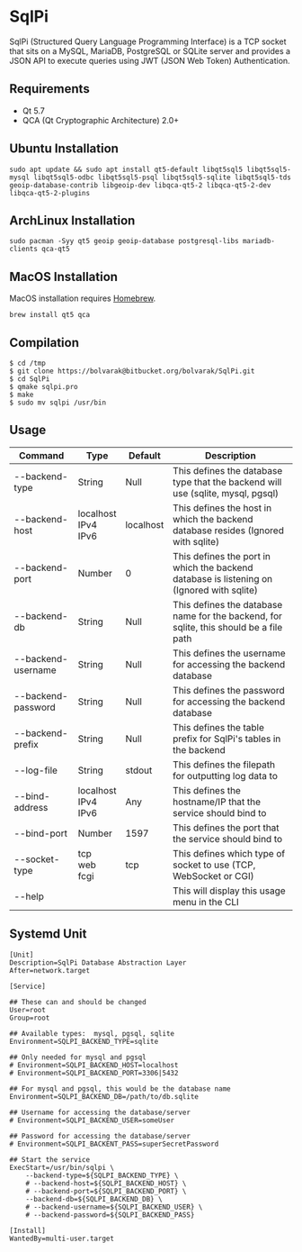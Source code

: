 # SqlPi
SqlPi (Structured Query Language Programming Interface) is a TCP socket that sits on a MySQL, MariaDB, PostgreSQL or SQLite server and provides a JSON API to execute queries using JWT (JSON Web Token) Authentication.

## Requirements
 - Qt 5.7
 - QCA (Qt Cryptographic Architecture) 2.0+

## Ubuntu Installation
```
sudo apt update && sudo apt install qt5-default libqt5sql5 libqt5sql5-mysql libqt5sql5-odbc libqt5sql5-psql libqt5sql5-sqlite libqt5sql5-tds geoip-database-contrib libgeoip-dev libqca-qt5-2 libqca-qt5-2-dev libqca-qt5-2-plugins
```

## ArchLinux Installation

```
sudo pacman -Syy qt5 geoip geoip-database postgresql-libs mariadb-clients qca-qt5
```

## MacOS Installation
MacOS installation requires <a href="http://brew.sh/" target="_blank">Homebrew</a>.
```
brew install qt5 qca
```

## Compilation
```
$ cd /tmp
$ git clone https://bolvarak@bitbucket.org/bolvarak/SqlPi.git
$ cd SqlPi
$ qmake sqlpi.pro
$ make
$ sudo mv sqlpi /usr/bin
```

## Usage

| Command            | Type                       | Default   | Description                                                                               |
| ------------------ | -------------------------- | --------- | ----------------------------------------------------------------------------------------- |
| --backend-type     | String                     | Null      | This defines the database type that the backend will use (sqlite, mysql, pgsql)           |
| --backend-host     | localhost<br>IPv4<br>IPv6  | localhost | This defines the host in which the backend database resides (Ignored with sqlite)         |
| --backend-port     | Number                     | 0         | This defines the port in which the backend database is listening on (Ignored with sqlite) |
| --backend-db       | String                     | Null      | This defines the database name for the backend, for sqlite, this should be a file path    |
| --backend-username | String                     | Null      | This defines the username for accessing the backend database                              |
| --backend-password | String                     | Null      | This defines the password for accessing the backend database                              |
| --backend-prefix   | String                     | Null      | This defines the table prefix for SqlPi's tables in the backend                           |
| --log-file         | String                     | stdout    | This defines the filepath for outputting log data to                                      |
| --bind-address     | localhost<br>IPv4<br>IPv6  | Any       | This defines the hostname/IP that the service should bind to                              |
| --bind-port        | Number                     | 1597      | This defines the port that the service should bind to                                     |
| --socket-type      | tcp<br>web<br>fcgi         | tcp       | This defines which type of socket to use (TCP, WebSocket or CGI)                          |
| --help             |                            |           | This will display this usage menu in the CLI                                              |

## Systemd Unit
```
[Unit]
Description=SqlPi Database Abstraction Layer
After=network.target

[Service]

## These can and should be changed
User=root
Group=root

## Available types:  mysql, pgsql, sqlite
Environment=SQLPI_BACKEND_TYPE=sqlite

## Only needed for mysql and pgsql
# Environment=SQLPI_BACKEND_HOST=localhost
# Environment=SQLPI_BACKEND_PORT=3306|5432

## For mysql and pgsql, this would be the database name
Environment=SQLPI_BACKEND_DB=/path/to/db.sqlite

## Username for accessing the database/server
# Environment=SQLPI_BACKEND_USER=someUser

## Password for accessing the database/server
# Environment=SQLPI_BACKENT_PASS=superSecretPassword

## Start the service
ExecStart=/usr/bin/sqlpi \
    --backend-type=${SQLPI_BACKEND_TYPE} \
	# --backend-host=${SQLPI_BACKEND_HOST} \
	# --backend-port=${SQLPI_BACKEND_PORT} \
	--backend-db=${SQLPI_BACKEND_DB} \
	# --backend-username=${SQLPI_BACKEND_USER} \
	# --backend-password=${SQLPI_BACKEND_PASS}

[Install]
WantedBy=multi-user.target
```
